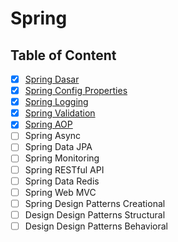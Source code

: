 # Spring

## Table of Content

- [x] [Spring Dasar](Spring%20Dasar.md)
- [x] [Spring Config Properties](Spring%20Config%20Properties.md)
- [x] [Spring Logging](Spring%20Logging.md)
- [x] [Spring Validation](Spring%20Validation.md)
- [x] [Spring AOP](Spring%20AOP.md)
- [ ] Spring Async
- [ ] Spring Data JPA
- [ ] Spring Monitoring
- [ ] Spring RESTful API
- [ ] Spring Data Redis
- [ ] Spring Web MVC
- [ ] Spring Design Patterns Creational
- [ ] Design Design Patterns Structural
- [ ] Design Design Patterns Behavioral
